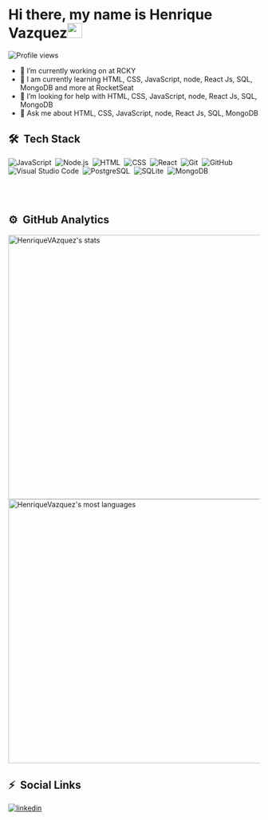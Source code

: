 <h1 align="left">Hi there, my name is Henrique Vazquez<img src="https://raw.githubusercontent.com/kaueMarques/kaueMarques/master/hi.gif" width="30px"> </h1>

<p align="left"> <img src="https://komarev.com/ghpvc/?username=HenriqueVazquez&color=blue" alt="Profile views" /> </p>



- 🔭 I’m currently working on at RCKY
- 🌱 I am currently learning HTML, CSS, JavaScript, node, React Js, SQL, MongoDB and more at RocketSeat
- 🤔 I’m looking for help with HTML, CSS, JavaScript, node, React Js, SQL, MongoDB
- 💬 Ask me about HTML, CSS, JavaScript, node, React Js, SQL, MongoDB


## 🛠 &nbsp;Tech Stack

![JavaScript](https://img.shields.io/badge/-JavaScript-05122A?style=flat&logo=javascript)&nbsp;
![Node.js](https://img.shields.io/badge/-Node.js-05122A?style=flat&logo=node.js)&nbsp;
![HTML](https://img.shields.io/badge/-HTML-05122A?style=flat&logo=HTML5)&nbsp;
![CSS](https://img.shields.io/badge/-CSS-05122A?style=flat&logo=CSS3&logoColor=1572B6)&nbsp;
![React](https://img.shields.io/badge/-React-05122A?style=flat&logo=react)&nbsp;
![Git](https://img.shields.io/badge/-Git-05122A?style=flat&logo=git)&nbsp;
![GitHub](https://img.shields.io/badge/-GitHub-05122A?style=flat&logo=github)&nbsp;
![Visual Studio Code](https://img.shields.io/badge/-Visual%20Studio%20Code-05122A?style=flat&logo=visual-studio-code&logoColor=007ACC)&nbsp;
![PostgreSQL](https://img.shields.io/badge/-PostgreSQL-05122A?style=flat&logo=postgresql)&nbsp;
![SQLite](https://img.shields.io/badge/-SQLite-05122A?style=flat&logo=sqlite)&nbsp;
![MongoDB](https://img.shields.io/badge/-mongodb-05122A?style=flat&logo=mongodb)&nbsp;

<br><br>

## ⚙️ &nbsp;GitHub Analytics

<p align="left">
<img width="530em" src="https://github-readme-stats.vercel.app/api?username=HenriqueVazquez&show_icons=true&theme=radical" alt="HenriqueVAzquez's stats"/>
<img width="530em" src="https://github-readme-stats.vercel.app/api/top-langs/?username=HenriqueVazquez&layout=compact&theme=radical" alt="HenriqueVazquez's most languages"/>
</p>

## ⚡ &nbsp;Social Links

<a href="https://www.linkedin.com/in/henrique-vazquez/" target="_blank">
  <img align="center" src="https://img.shields.io/badge/-HenriqueVazquez-05122A?style=flat&logo=linkedin" alt="linkedin"/>
</a>

